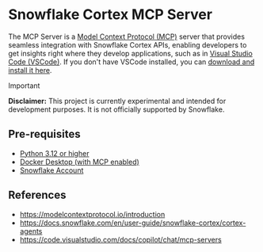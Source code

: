 # Snowflake Cortex MCP Server

The MCP Server is a [Model Context Protocol (MCP)](https://modelcontextprotocol.io/introduction) server that provides seamless integration with Snowflake Cortex APIs, enabling developers to get insights right where they develop applications, such as in [Visual Studio Code (VSCode)](https://code.visualstudio.com/Download). If you don't have VSCode installed, you can [download and install it here](https://code.visualstudio.com/Download).

> [!IMPORTANT]
> **Disclaimer:** This project is currently experimental and intended for development purposes. It is not officially supported by Snowflake.

## Pre-requisites

- [Python 3.12 or higher](https://www.python.org/downloads/)
- [Docker Desktop (with MCP enabled)](https://www.docker.com/products/docker-desktop/)
- [Snowflake Account](https://signup.snowflake.com/)

## References

- <https://modelcontextprotocol.io/introduction>
- <https://docs.snowflake.com/en/user-guide/snowflake-cortex/cortex-agents>
- <https://code.visualstudio.com/docs/copilot/chat/mcp-servers>

